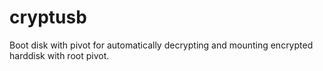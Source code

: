 cryptusb
========

Boot disk with pivot for automatically decrypting and mounting encrypted harddisk with root pivot.
